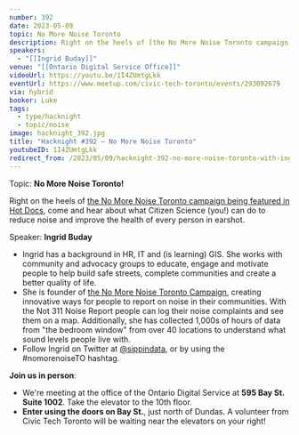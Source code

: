 ```yaml
---
number: 392
date: 2023-05-09
topic: No More Noise Toronto
description: Right on the heels of [the No More Noise Toronto campaign being featured in Hot Docs](https://hotdocs.ca/whats-on/hot-docs-festival/films/2023/do-you-hear-what-i-hear), come and hear about what Citizen Science (you!) can do to reduce noise and improve the health of every person in earshot.
speakers:
  - "[[Ingrid Buday]]"
venue: "[[Ontario Digital Service Office]]"
videoUrl: https://youtu.be/1I4ZUmtgLkk
eventUrl: https://www.meetup.com/civic-tech-toronto/events/293092679
via: hybrid
booker: Luke
tags:
  - type/hacknight
  - topic/noise
image: hacknight_392.jpg
title: "Hacknight #392 – No More Noise Toronto"
youtubeID: 1I4ZUmtgLkk
redirect_from: /2023/05/09/hacknight-392-no-more-noise-toronto-with-ingrid-buday/
---
```

Topic: **No More Noise Toronto!**

Right on the heels of [the No More Noise Toronto campaign being featured in Hot Docs](https://hotdocs.ca/whats-on/hot-docs-festival/films/2023/do-you-hear-what-i-hear), come and hear about what Citizen Science (you!) can do to reduce noise and improve the health of every person in earshot.

Speaker: **Ingrid Buday**

* Ingrid has a background in HR, IT and (is learning) GIS. She works with community and advocacy groups to educate, engage and motivate people to help build safe streets, complete communities and create a better quality of life.
* She is founder of [the No More Noise Toronto Campaign](https://storymaps.arcgis.com/collections/ec5c54eea28e41569539e8e4247a8a86), creating innovative ways for people to report on noise in their communities. With the Not 311 Noise Report people can log their noise complaints and see them on a map. Additionally, she has collected 1,000s of hours of data from "the bedroom window" from over 40 locations to understand what sound levels people live with.
* Follow Ingrid on Twitter at [@sippindata](https://twitter.com/sippindata), or by using the \#nomorenoiseTO hashtag.

**Join us in person**:

* We're meeting at the office of the Ontario Digital Service at **595 Bay St. Suite 1002**. Take the elevator to the 10th floor.
* **Enter using the doors on Bay St.**, just north of Dundas. A volunteer from Civic Tech Toronto will be waiting near the elevators on your right!

